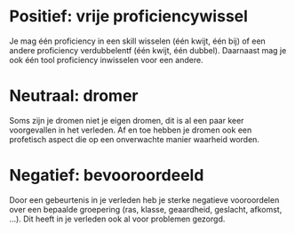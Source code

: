 # Positief: vrije proficiencywissel
Je mag één proficiency in een skill wisselen (één kwijt, één bij) of een andere proficiency verdubbelentf (één kwijt, één dubbel). Daarnaast mag je ook één tool proficiency
inwisselen voor een andere.

# Neutraal: dromer
Soms zijn je dromen niet je eigen dromen, dit is al een paar keer voorgevallen in het verleden. Af en toe hebben je dromen ook een profetisch aspect die op een onverwachte manier waarheid worden.

# Negatief: bevooroordeeld
Door een gebeurtenis in je verleden heb je sterke negatieve vooroordelen over een bepaalde groepering (ras, klasse, geaardheid, geslacht, afkomst, …). Dit heeft in je verleden ook al voor problemen gezorgd.
